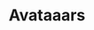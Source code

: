 ---
codehost: https://github.com/https://github.com/fangpenlin/avataaars-generator
logohandle: getavataaars
sort: avataaars
title: Avataaars
twitter: https://x.com/pablostanley
website: https://getavataaars.com/
---